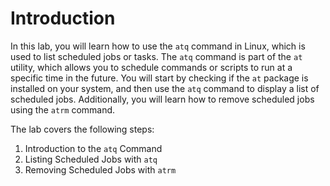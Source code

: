 # Introduction

In this lab, you will learn how to use the `atq` command in Linux, which is used to list scheduled jobs or tasks. The `atq` command is part of the `at` utility, which allows you to schedule commands or scripts to run at a specific time in the future. You will start by checking if the `at` package is installed on your system, and then use the `atq` command to display a list of scheduled jobs. Additionally, you will learn how to remove scheduled jobs using the `atrm` command.

The lab covers the following steps:

1. Introduction to the `atq` Command
2. Listing Scheduled Jobs with `atq`
3. Removing Scheduled Jobs with `atrm`
